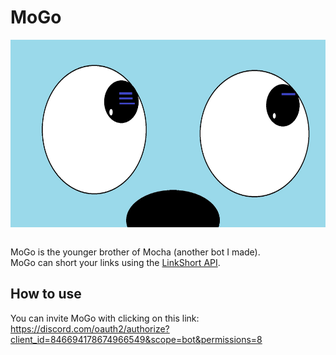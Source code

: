 # MoGo
<p align="center">
    <img src="./MoGoBig.jpg" alt="MoGo Logo" tile="MoGo" width="600" height="300" style="display: flex;justify-content: center;">
</p>
<br>
MoGo is the younger brother of Mocha (another bot I made).
<br>
MoGo can short your links using the <a href="https://github.com/Tch1b0/LinkShort">LinkShort API</a>.

## How to use

You can invite MoGo with clicking on this link: <br>
https://discord.com/oauth2/authorize?client_id=846694178674966549&scope=bot&permissions=8